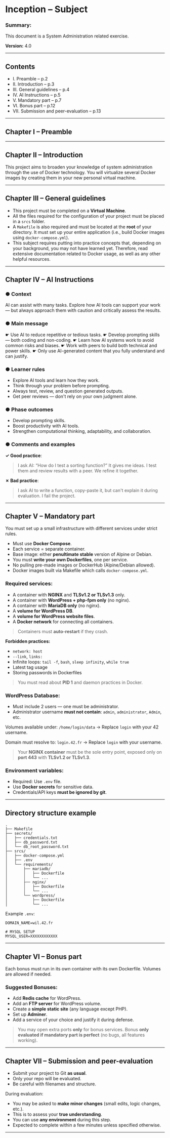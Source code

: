 # Inception – Subject

### Summary:

This document is a System Administration related exercise.

**Version:** 4.0

---

## Contents

* I. Preamble – p.2
* II. Introduction – p.3
* III. General guidelines – p.4
* IV. AI Instructions – p.5
* V. Mandatory part – p.7
* VI. Bonus part – p.12
* VII. Submission and peer-evaluation – p.13

---

## Chapter I – Preamble

---

## Chapter II – Introduction

This project aims to broaden your knowledge of system administration through the use of Docker technology.
You will virtualize several Docker images by creating them in your new personal virtual machine.

---

## Chapter III – General guidelines

* This project must be completed on a **Virtual Machine**.
* All the files required for the configuration of your project must be placed in a `srcs` folder.
* A `Makefile` is also required and must be located at the **root** of your directory.
  It must set up your entire application (i.e., build Docker images using `docker-compose.yml`).
* This subject requires putting into practice concepts that, depending on your background, you may not have learned yet.
  Therefore, read extensive documentation related to Docker usage, as well as any other helpful resources.

---

## Chapter IV – AI Instructions

### ● Context

AI can assist with many tasks. Explore how AI tools can support your work — but always approach them with caution and critically assess the results.

### ● Main message

☛ Use AI to reduce repetitive or tedious tasks.
☛ Develop prompting skills — both coding and non-coding.
☛ Learn how AI systems work to avoid common risks and biases.
☛ Work with peers to build both technical and power skills.
☛ Only use AI-generated content that you fully understand and can justify.

### ● Learner rules

* Explore AI tools and learn how they work.
* Think through your problem before prompting.
* Always test, review, and question generated outputs.
* Get peer reviews — don't rely on your own judgment alone.

### ● Phase outcomes

* Develop prompting skills.
* Boost productivity with AI tools.
* Strengthen computational thinking, adaptability, and collaboration.

### ● Comments and examples

**✓ Good practice**:

> I ask AI: “How do I test a sorting function?” It gives me ideas. I test them and review results with a peer. We refine it together.

**✗ Bad practice**:

> I ask AI to write a function, copy-paste it, but can't explain it during evaluation. I fail the project.

---

## Chapter V – Mandatory part

You must set up a small infrastructure with different services under strict rules.

* Must use **Docker Compose**.
* Each service = separate container.
* Base image: either **penultimate stable** version of Alpine or Debian.
* You must **write your own Dockerfiles**, one per service.
* No pulling pre-made images or DockerHub (Alpine/Debian allowed).
* Docker images built via Makefile which calls `docker-compose.yml`.

### Required services:

* A container with **NGINX** and **TLSv1.2 or TLSv1.3** only.
* A container with **WordPress + php-fpm only** (no nginx).
* A container with **MariaDB only** (no nginx).
* A **volume for WordPress DB**.
* A **volume for WordPress website files**.
* A **Docker network** for connecting all containers.

> Containers must **auto-restart** if they crash.

**Forbidden practices:**

* `network: host`
* `--link`, `links:`
* Infinite loops: `tail -f`, `bash`, `sleep infinity`, `while true`
* Latest tag usage
* Storing passwords in Dockerfiles

> You must read about **PID 1** and daemon practices in Docker.

### WordPress Database:

* Must include 2 users — one must be administrator.
* Administrator username **must not contain**: `admin`, `administrator`, `Admin`, etc.

Volumes available under:
`/home/login/data` → Replace `login` with your 42 username.

Domain must resolve to:
`login.42.fr` → Replace `login` with your username.

> Your **NGINX container** must be the sole entry point, exposed only on **port 443** with **TLSv1.2 or TLSv1.3**.

### Environment variables:

* Required: Use `.env` file.
* Use **Docker secrets** for sensitive data.
* Credentials/API keys **must be ignored by git**.

---

## Directory structure example

```
.
├── Makefile
├── secrets/
│   ├── credentials.txt
│   ├── db_password.txt
│   └── db_root_password.txt
├── srcs/
│   ├── docker-compose.yml
│   ├── .env
│   └── requirements/
│       ├── mariadb/
│       │   ├── Dockerfile
│       │   └── ...
│       ├── nginx/
│       │   ├── Dockerfile
│       │   └── ...
│       └── wordpress/
│           ├── Dockerfile
│           └── ...
```

Example `.env`:

```env
DOMAIN_NAME=wil.42.fr

# MYSQL SETUP
MYSQL_USER=XXXXXXXXXXXX
```

---

## Chapter VI – Bonus part

Each bonus must run in its own container with its own Dockerfile.
Volumes are allowed if needed.

### Suggested Bonuses:

* Add **Redis cache** for WordPress.
* Add an **FTP server** for WordPress volume.
* Create a **simple static site** (any language except PHP).
* Set up **Adminer**.
* Add a service of your choice and justify it during defense.

> You may open extra ports **only** for bonus services.
> Bonus **only evaluated if mandatory part is perfect** (no bugs, all features working).

---

## Chapter VII – Submission and peer-evaluation

* Submit your project to Git **as usual**.
* Only your repo will be evaluated.
* Be careful with filenames and structure.

During evaluation:

* You may be asked to **make minor changes** (small edits, logic changes, etc.).
* This is to assess your **true understanding**.
* You can use **any environment** during this step.
* Expected to complete within a few minutes unless specified otherwise.

---